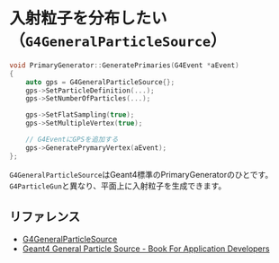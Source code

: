 # 入射粒子を分布したい（``G4GeneralParticleSource``）

```cpp
void PrimaryGenerator::GeneratePrimaries(G4Event *aEvent)
{
    auto gps = G4GeneralParticleSource{};
    gps->SetParticleDefinition(...);
    gps->SetNumberOfParticles(...);

    gps->SetFlatSampling(true);
    gps->SetMultipleVertex(true);

    // G4EventにGPSを追加する
    gps->GeneratePrymaryVertex(aEvent);
};
```

``G4GeneralParticleSource``はGeant4標準のPrimaryGeneratorのひとです。
``G4ParticleGun``と異なり、平面上に入射粒子を生成できます。

## リファレンス

- [G4GeneralParticleSource](https://geant4.kek.jp/Reference/11.2.0/classG4GeneralParticleSource.html)
- [Geant4 General Particle Source - Book For Application Developers](https://geant4-userdoc.web.cern.ch/UsersGuides/ForApplicationDeveloper/html/GettingStarted/generalParticleSource.html)
